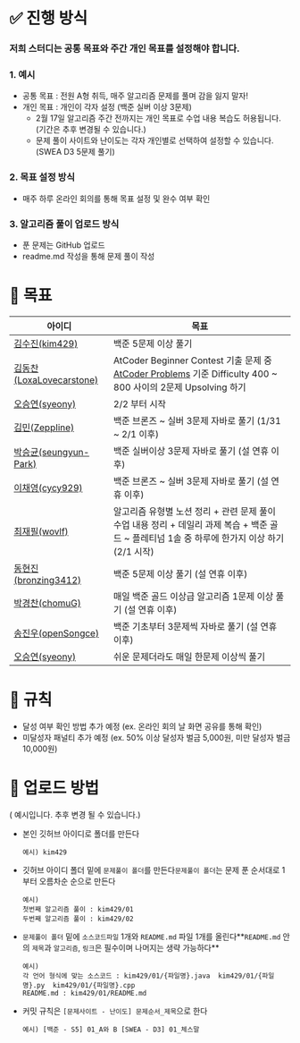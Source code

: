 # ✅ 진행 방식

### 저희 스터디는 **공통 목표**와 주간 **개인 목표**를 설정해야 합니다.

### 1. 예시

- 공통 목표 : 전원 A형 취득, 매주 알고리즘 문제를 풀며 감을 잃지 말자!
- 개인 목표 : 개인이 각자 설정 (백준 실버 이상 3문제)
    - 2월 17일 알고리즘 주간 전까지는 개인 목표로 수업 내용 복습도 허용됩니다. (기간은 추후 변경될 수 있습니다.)
    - 문제 풀이 사이트와 난이도는 각자 개인별로 선택하여 설정할 수 있습니다. (SWEA D3 5문제 풀기)

### 2. 목표 설정 방식

- 매주 하루 온라인 회의를 통해 목표 설정 및 완수 여부 확인

### 3. 알고리즘 풀이 업로드 방식

- 푼 문제는 GitHub 업로드
- readme.md 작성을 통해 문제 풀이 작성

# 🎯 목표

|         **아이디** |                          **목표** |
| --- | --- |
| [김수진(kim429)](https://github.com/kim429) | 백준 5문제 이상 풀기 |
| [김동찬(LoxaLovecarstone)](https://github.com/LoxaLovecarstone) | AtCoder Beginner Contest 기출 문제 중 [AtCoder Problems](https://kenkoooo.com/atcoder/#/table/) 기준 Difficulty 400 ~ 800 사이의 2문제 Upsolving 하기 |
| [오승연(syeony)](https://github.com/syeony) | 2/2 부터 시작 |
| [김민(ZeppIine)](https://github.com/ZeppIine) | 백준 브론즈 ~ 실버 3문제 자바로 풀기 (1/31 ~ 2/1 이후) |
| [박승균(seungyun-Park)](https://github.com/seungyun-Park) | 백준 실버이상 3문제 자바로 풀기 (설 연휴 이후) |
| [이채영(cycy929)](https://github.com/cycy929) | 백준 브론즈 ~ 실버 3문제 자바로 풀기 (설 연휴 이후) |
| [최재필(wovlf)](https://github.com/wovlf) | 알고리즘 유형별 노션 정리 + 관련 문제 풀이 수업 내용 정리 + 데일리 과제 복습 + 백준 골드 ~ 플레티넘 1솔 중 하루에 한가지 이상 하기 (2/1 시작) |
| [동현진(bronzing3412)](https://github.com/bronzing3412) | 백준 5문제 이상 풀기 (설 연휴 이후) |
| [박경찬(chomuG)](https://github.com/chomuG) | 매일 백준 골드 이상급 알고리즘 1문제 이상 풀기 (설 연휴 이후) |
| [송진우(openSongce)](https://github.com/openSongce) | 백준 기초부터 3문제씩 자바로 풀기 (설 연휴 이후) |
| [오승연(syeony)](https://github.com/syeony) | 쉬운 문제더라도 매일 한문제 이상씩 풀기 |

# 💸 규칙

- 달성 여부 확인 방법 추가 예정 (ex. 온라인 회의 날 화면 공유를 통해 확인)
- 미달성자 패널티 추가 예정 (ex. 50% 이상 달성자 벌금 5,000원, 미만 달성자 벌금 10,000원)

# **📂 업로드 방법**

( 예시입니다. 추후 변경 될 수 있습니다.)

- 본인 깃허브 아이디로 폴더를 만든다
    
    ```
    예시) kim429
    
    ```
    
- 깃허브 아이디 폴더 밑에 `문제풀이 폴더`를 만든다`문제풀이 폴더`는 문제 푼 순서대로 1부터 오름차순 순으로 만든다
    
    ```
    예시)
    첫번째 알고리즘 풀이 : kim429/01
    두번째 알고리즘 풀이 : kim429/02
    
    ```
    
- `문제풀이 폴더` 밑에 `소스코드파일` 1개와 `README.md` 파일 1개를 올린다**`README.md` 안의 `제목`과 `알고리즘`, `링크`은 필수이며 나머지는 생략 가능하다**
    
    ```
    예시)
    각 언어 형식에 맞는 소스코드 : kim429/01/{파일명}.java  kim429/01/{파일명}.py  kim429/01/{파일명}.cpp
    README.md : kim429/01/README.md
    
    ```
    
- 커밋 규칙은 `[문제사이트 - 난이도] 문제순서_제목`으로 한다
    
    `예시)
    [백준 - S5] 01_A와 B [SWEA - D3] 01_체스말`
